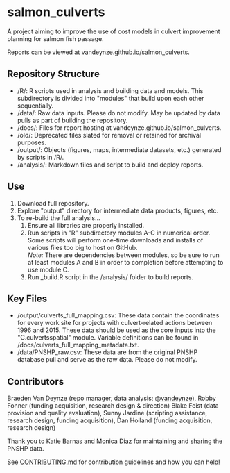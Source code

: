 # salmon_culverts
A project aiming to improve the use of cost models in culvert improvement planning for salmon fish passage.

Reports can be viewed at vandeynze.github.io/salmon_culverts.

## Repository Structure
- /R/: R scripts used in analysis and building data and models. This subdirectory is divided into "modules" that build upon each other sequentially.
- /data/: Raw data inputs. Please do not modify. May be updated by data pulls as part of building the repository.
- /docs/: Files for report hosting at vandeynze.github.io/salmon_culverts.
- /old/: Deprecated files slated for removal or retained for archival purposes.
- /output/: Objects (figures, maps, intermediate datasets, etc.) generated by scripts in /R/.
- /analysis/: Markdown files and script to build and deploy reports.

## Use
1. Download full repository.  
2. Explore "output" directory for intermediate data products, figures, etc.  
3. To re-build the full analysis...  
   1. Ensure all libraries are properly installed.  
   2. Run scripts in "R" subdirectory modules A-C in numerical order. Some scripts will perform one-time downloads and installs of various files too big to host on GitHub.  
   *Note:* There are dependencies between modules, so be sure to run at least modules A and B in order to completion before attempting to use module C.  
   3. Run _build.R script in the /analysis/ folder to build reports.  

## Key Files
- /output/culverts_full_mapping.csv: These data contain the coordinates for every work site for projects with culvert-related actions between 1996 and 2015. These data should be used as the core inputs into the "C.culvertsspatial" module. Variable definitions can be found in /docs/culverts_full_mapping_metadata.txt.
- /data/PNSHP_raw.csv: These data are from the original PNSHP database pull and serve as the raw data. Please do not modify.

## Contributors
Braeden Van Deynze (repo manager, data analysis; [@vandeynze](https://github.com/vandeynze/)), Robby Fonner (funding acquisition, research design & direction) Blake Feist (data provision and quality evaluation), Sunny Jardine (scripting assistance, research design, funding acquisition), Dan Holland (funding acquisition, research design)

Thank you to Katie Barnas and Monica Diaz for maintaining and sharing the PNSHP data.

See [CONTRIBUTING.md](https://github.com/vandeynze/salmon_culverts/blob/master/CONTRIBUTING.md) for contribution guidelines and how you can help!

